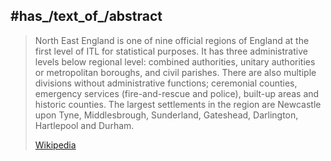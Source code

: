 
## #has_/text_of_/abstract 


> North East England is one of nine official regions of England at the first level of ITL for statistical purposes. It has three administrative levels below regional level: combined authorities, unitary authorities or metropolitan boroughs, and civil parishes. There are also multiple divisions without administrative functions; ceremonial counties, emergency services (fire-and-rescue and police), built-up areas and historic counties. The largest settlements in the region are Newcastle upon Tyne, Middlesbrough, Sunderland, Gateshead, Darlington, Hartlepool and Durham.
>
> [Wikipedia](https://en.wikipedia.org/wiki/North%20East%20England)
